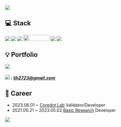 <img src="https://capsule-render.vercel.app/api?type=waving&color=auto&height=200&section=header&text=JIHOON👊&fontSize=90"/>

## 💻 Stack
<div align="left">
    <img src="https://img.shields.io/badge/Java-007396?style=flat&logo=Java&logoColor=white" />
    <img src="https://img.shields.io/badge/MySQL-4479A1?style=flat&logo=MySQL&logoColor=white" />
	<img src="https://img.shields.io/badge/Spring-6DB33F?style=flat&logo=Spring&logoColor=white" />
 	 <img src="https://camo.githubusercontent.com/a579fa4513b43c60484a441f15c1c713054e95c2db47c77fd16c438adcc4484c/68747470733a2f2f6d7962617469732e6f72672f696d616765732f6d7962617469732d6c6f676f2e706e67" width="86px" height="20px"/>
	<img src="https://img.shields.io/badge/Git-F05032?style=flat&logo=Git&logoColor=white" />
 	<img src="https://img.shields.io/badge/Linux-FCC624?style=flat&logo=Linux&logoColor=white" />
</div>




## 💡 Portfolio

<div align="left">
<a style="text-decoration: none" href="https://jihoon2723.tistory.com/"><img src="https://img.shields.io/badge/Tistory-000000?style=flat&logo=Tistory&logoColor=white"/></a>
</div>

#####  <img src="https://img.shields.io/badge/Gmail-EA4335?style=flat&logo=Gmail&logoColor=white" /> : ljh2723@gmail.com

## 🏢 Career
- 2023.06.01 ~            <a href="https://coredot.io/">Coredot Lab</a> Validator/Developer
- 2021.06.21 ~ 2023.05.02 <a href="https://kr.basic.finance/">Basic Research</a> Developer




<img src="https://github-readme-stats.vercel.app/api?username=jihoonLeee&show_icons=true">
